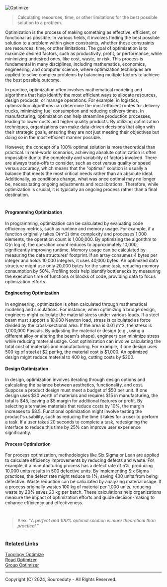 ![Optimize](https://github.com/user-attachments/assets/3f3e04fe-31d0-4a4f-86df-c71f0c18dc33)

> Calculating resources, time, or other limitations for the best possible solution to a problem.

Optimization is the process of making something as effective, efficient, or functional as possible. In various fields, it involves finding the best possible solution to a problem within given constraints, whether these constraints are resources, time, or other limitations. The goal of optimization is to maximize desired factors, such as productivity, profit, or performance, while minimizing undesired ones, like cost, waste, or risk. This process is fundamental in many disciplines, including mathematics, economics, engineering, and computer science, where optimization techniques are applied to solve complex problems by balancing multiple factors to achieve the best possible outcome.

In practice, optimization often involves mathematical modeling and algorithms that help identify the most efficient ways to allocate resources, design products, or manage operations. For example, in logistics, optimization algorithms can determine the most efficient routes for delivery trucks, minimizing fuel consumption and reducing delivery times. In manufacturing, optimization can help streamline production processes, leading to lower costs and higher quality products. By utilizing optimization techniques, organizations can make data-driven decisions that align with their strategic goals, ensuring they are not just meeting their objectives but doing so in the most efficient manner possible.

However, the concept of a 100% optimal solution is more theoretical than practical. In real-world scenarios, achieving absolute optimization is often impossible due to the complexity and variability of factors involved. There are always trade-offs to consider, such as cost versus quality or speed versus accuracy, which means that the "optimal" solution is usually a balance that meets the most critical needs rather than an absolute ideal. Additionally, as conditions change, what was once optimal may no longer be, necessitating ongoing adjustments and recalibrations. Therefore, while optimization is crucial, it is typically an ongoing process rather than a final destination.

#

#### Programming Optimization

In programming, optimization can be calculated by evaluating code efficiency metrics, such as runtime and memory usage. For example, if a function originally takes O(n^2) time complexity and processes 1,000 elements, the operation count is 1,000,000. By optimizing the algorithm to O(n log n), the operation count reduces to approximately 10,000, significantly improving runtime. Memory usage can be calculated by measuring the data structures' footprint. If an array consumes 4 bytes per integer and holds 10,000 integers, it uses 40,000 bytes. An optimized data structure might use only 20,000 bytes for the same task, reducing memory consumption by 50%. Profiling tools help identify bottlenecks by measuring the execution time of functions or blocks of code, providing data to focus optimization efforts.

#### Engineering Optimization

In engineering, optimization is often calculated through mathematical modeling and simulations. For instance, when optimizing a bridge design, engineers might calculate the material stress under various loads. If a steel beam must support a 10,000 Newton load, stress is calculated as force divided by the cross-sectional area. If the area is 0.01 m^2, the stress is 1,000,000 Pascals. By adjusting the material or design (e.g., using a different alloy or altering the beam's shape), engineers can minimize stress while reducing material usage. Cost optimization can involve calculating the total cost of materials and manufacturing. For example, if one design uses 500 kg of steel at $2 per kg, the material cost is $1,000. An optimized design might reduce material to 400 kg, cutting costs by $200.

#### Design Optimization

In design, optimization involves iterating through design options and calculating the balance between aesthetics, functionality, and cost. Suppose a product design must meet a budget of $50 per unit. If one design uses $30 worth of materials and requires $15 in manufacturing, the total is $45, leaving a $5 margin for additional features or profit. By selecting alternative materials that reduce costs by 10%, the margin increases to $8.5. Functional optimization might involve testing the product's usability, such as reducing the time it takes for a user to perform a task. If a user takes 20 seconds to complete a task, redesigning the interface to reduce this time by 25% can improve user experience significantly.

#### Process Optimization

For process optimization, methodologies like Six Sigma or Lean are applied to calculate efficiency improvements by reducing defects and waste. For example, if a manufacturing process has a defect rate of 5%, producing 10,000 units results in 500 defective units. By implementing Six Sigma practices, the defect rate might reduce to 1%, saving 400 units from being defective. Waste reduction can be calculated by analyzing material usage. If a process originally wastes 100 kg of material per 1,000 units, reducing waste by 20% saves 20 kg per batch. These calculations help organizations measure the impact of optimization efforts and guide decision-making to enhance efficiency and effectiveness.

#

> Alex: "*A perfect and 100% optimal solution is more theoretical than practical.*"

#
### Related Links

[Topology Optimize](https://github.com/sourceduty/Topology_Optimize)
<br>
[Road Optimizer](https://github.com/sourceduty/Road_Optimizer)
<br>
[Group Optimizer](https://github.com/sourceduty/Group_Optimizer)

***
Copyright (C) 2024, Sourceduty - All Rights Reserved.
